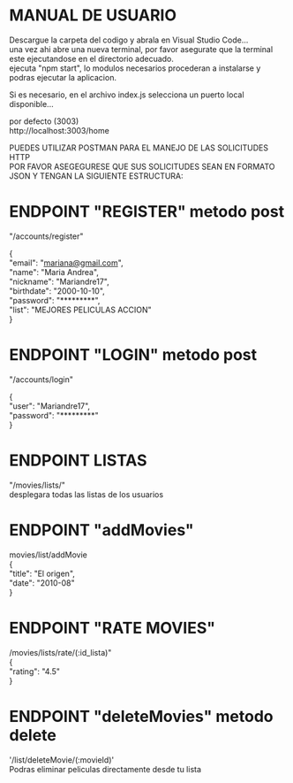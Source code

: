 # MANUAL DE USUARIO

Descargue la carpeta del codigo y abrala en Visual Studio Code...    
una vez ahi abre una nueva terminal, por favor asegurate que la terminal este ejecutandose en el directorio adecuado.  
ejecuta "npm start", lo modulos necesarios procederan a instalarse y podras ejecutar la aplicacion. 
    
Si es necesario, en el archivo index.js selecciona un puerto local disponible... 
  
por defecto (3003)    
http://localhost:3003/home

PUEDES UTILIZAR POSTMAN PARA EL MANEJO DE LAS SOLICITUDES HTTP   
POR FAVOR ASEGEGURESE QUE SUS SOLICITUDES SEAN EN FORMATO JSON Y TENGAN LA SIGUIENTE ESTRUCTURA:

# ENDPOINT "REGISTER" metodo post     
"/accounts/register" 

{  
    "email": "mariana@gmail.com",   
    "name": "Maria Andrea",  
    "nickname": "Mariandre17",   
    "birthdate": "2000-10-10",  
    "password": "*********",  
    "list": "MEJORES PELICULAS ACCION"  
}  

# ENDPOINT "LOGIN" metodo post  

"/accounts/login"

{  
    "user": "Mariandre17",  
    "password": "*********"  
}   
# ENDPOINT LISTAS  
"/movies/lists/"  
desplegara todas las listas de los usuarios

# ENDPOINT "addMovies"      
movies/list/addMovie  
{      
    "title": "El origen",   
    "date": "2010-08"  
} 

# ENDPOINT "RATE MOVIES"  
/movies/lists/rate/(:id_lista)"  
{  
    "rating": "4.5"  
}  

# ENDPOINT "deleteMovies" metodo delete  
'/list/deleteMovie/(:movieId)'  
Podras eliminar peliculas directamente desde tu lista


